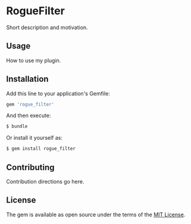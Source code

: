 # RogueFilter
Short description and motivation.

## Usage
How to use my plugin.

## Installation
Add this line to your application's Gemfile:

```ruby
gem 'rogue_filter'
```

And then execute:
```bash
$ bundle
```

Or install it yourself as:
```bash
$ gem install rogue_filter
```

## Contributing
Contribution directions go here.

## License
The gem is available as open source under the terms of the [MIT License](http://opensource.org/licenses/MIT).
